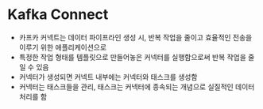 # Kafka Connect
- 카프카 커넥트는 데이터 파이프라인 생성 시, 반복 작업을 줄이고 효율적인 전송을 이루기 위한 애플리케이션으로
- 특정한 작업 형태를 템플릿으로 만들어놓은 커넥터를 실행함으로써 반복 작업을 줄일 수 있음
- 커넥터가 생성되면 커넥트 내부에는 커넥터와 태스크를 생성함
- 커넥터는 태스크들을 관리, 태스크는 커넥터에 종속되는 개념으로 실질적인 데이터 처리를 함